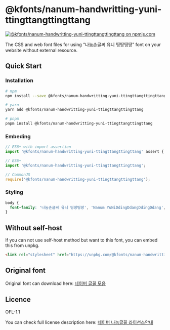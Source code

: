 # @kfonts/nanum-handwritting-yuni-ttingttangttingttang

[![@kfonts/nanum-handwritting-yuni-ttingttangttingttang on npmjs.com](https://img.shields.io/npm/v/%40kfonts%2Fnanum-handwritting-yuni-ttingttangttingttang)](https://www.npmjs.com/package/@kfonts/nanum-handwritting-yuni-ttingttangttingttang)

The CSS and web font files for using &OpenCurlyDoubleQuote;나눔손글씨 유니 띵땅띵땅&CloseCurlyDoubleQuote; font on your website without external resource.

## Quick Start

### Installation

```sh
# npm
npm install --save @kfonts/nanum-handwritting-yuni-ttingttangttingttang

# yarn
yarn add @kfonts/nanum-handwritting-yuni-ttingttangttingttang

# pnpm
pnpm install @kfonts/nanum-handwritting-yuni-ttingttangttingttang
```

### Embeding

```js
// ES6+ with import assertion
import '@kfonts/nanum-handwritting-yuni-ttingttangttingttang' assert { type: 'css' };

// ES6+
import '@kfonts/nanum-handwritting-yuni-ttingttangttingttang';

// CommonJS
require('@kfonts/nanum-handwritting-yuni-ttingttangttingttang');
```

### Styling

```css
body {
  font-family: '나눔손글씨 유니 띵땅띵땅', 'Nanum YuNiDdingDdangDdingDdang', cursive;
}
```

## Without self-host

If you can not use self-host method but want to this font, you can embed this from unpkg.

```html
<link rel="stylesheet" href="https://unpkg.com/@kfonts/nanum-handwritting-yuni-ttingttangttingttang/index.css" />
```

## Original font

Original font can download here: [네이버 글꼴 모음](https://hangeul.naver.com/font)

## Licence

OFL-1.1

You can check full license description here: [네이버 나눔글꼴 라이선스안내](https://help.naver.com/service/30016/contents/18088?osType=PC&lang=ko)
